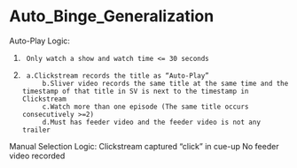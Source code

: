 # Auto_Binge_Generalization

Auto-Play Logic:
1.   	Only watch a show and watch time <= 30 seconds
2.   	a.Clickstream records the title as “Auto-Play”
            b.Sliver video records the same title at the same time and the timestamp of that title in SV is next to the timestamp in Clickstream
            c.Watch more than one episode (The same title occurs consecutively >=2)
            d.Must has feeder video and the feeder video is not any trailer

Manual Selection Logic:
Clickstream captured “click” in cue-up
No feeder video recorded
